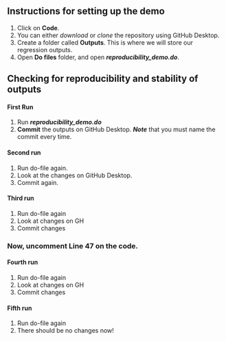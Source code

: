 ## Instructions for setting up the demo
1. Click on **Code**.
2. You can either *download* or *clone* the repository using GitHub Desktop.
3. Create a folder called **Outputs**. This is where we will store our regression outputs.
4. Open **Do files** folder, and open ***reproducibility_demo.do***.

## Checking for reproducibility and stability of outputs
#### First Run 
1. Run ***reproducibility_demo.do***
2. **Commit** the outputs on GitHub Desktop. ***Note*** that you must name the commit every time.
#### Second run 
 1. Run do-file again.
 2. Look at the changes on GitHub Desktop.
 3. Commit again.
#### Third run
 1. Run do-file again
 2. Look at changes on GH
 3. Commit changes

### Now, uncomment Line 47 on the code.

#### Fourth run
1. Run do-file again
2. Look at changes on GH
3. Commit changes

#### Fifth run
1. Run do-file again
2. There should be no changes now!
